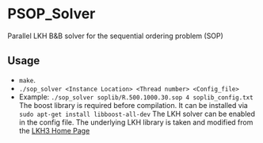 # PSOP_Solver
Parallel LKH B&amp;B solver for the sequential ordering problem (SOP)

## Usage
- `make`.
- `./sop_solver <Instance Location> <Thread number> <Config_file>`
- Example: `./sop_solver soplib/R.500.1000.30.sop 4 soplib_config.txt`
The boost library is required before compilation. It can be installed via `sudo apt-get install libboost-all-dev`
The LKH solver can be enabled in the config file.
The underlying LKH library is taken and modified from the [LKH3 Home Page](http://webhotel4.ruc.dk/~keld/research/LKH-3/)